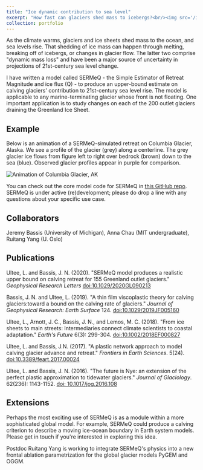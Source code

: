 ```yaml
---
title: "Ice dynamic contribution to sea level"
excerpt: "How fast can glaciers shed mass to icebergs?<br/><img src='/images/SLE-smb_forced-min2c_ice-example.png'>"
collection: portfolio
---
```



As the climate warms, glaciers and ice sheets shed mass to the ocean, and sea levels rise.  That shedding of ice mass can happen through melting,
breaking off of icebergs, or changes in glacier flow.  The latter two comprise "dynamic mass loss" and have been a major source of uncertainty
in projections of 21st-century sea level change.

I have written a model called SERMeQ - the Simple Estimator of Retreat Magnitude and ice flux (Q) - 
to produce an upper-bound estimate on calving glaciers' contribution to 21st-century sea level 
rise. The model is applicable to any marine-terminating glacier whose front is not floating.  One 
important application is to study changes on each of the 200 outlet glaciers draining the Greenland Ice Sheet.

## Example
Below is an animation of a SERMeQ-simulated retreat on Columbia Glacier, Alaska.  We see a profile of the glacier (grey) along
a centerline. The grey glacier ice flows from figure left to right over bedrock (brown) down to the sea (blue).  Observed glacier profiles appear
in purple for comparison.

![Animation of Columbia Glacier, AK](https://ehultee.github.io/files/Columbia-1980_2010-retreat.gif)

You can check out the core model code for SERMeQ in [this GitHub repo](http://github.com/ehultee/SERMeQ).  SERMeQ is under active (re)development; please do drop a line with any questions about your specific use case.

## Collaborators
Jeremy Bassis (University of Michigan), Anna Chau (MIT undergraduate), Ruitang Yang (U. Oslo)


## Publications
Ultee, L. and Bassis, J. N. (2020). &quot;SERMeQ model produces a realistic upper bound on 
calving retreat for 155 Greenland outlet glaciers.&quot; <i>Geophysical Research Letters</i> 
<a href='https://doi.org/10.1029/2020GL090213'>doi:10.1029/2020GL090213</a>

Bassis, J. N. and Ultee, L. (2019). &quot;A thin film viscoplastic theory for calving 
glaciers:toward a bound on the calving rate of glaciers.&quot; <i>Journal of Geophysical 
Research: Earth Surface</i> 124. <a href='https://doi.org/10.1029/2019JF005160'>doi:10.1029/2019JF005160</a>

Ultee, L., Arnott, J. C., Bassis, J. N., and Lemos, M. C. (2018). &quot;From ice sheets to 
main streets: Intermediaries connect climate scientists to coastal adaptation.&quot; 
<i>Earth&apos;s Future</i> 6(3): 299-304. <a href='https://doi.org/10.1002/2018EF000827'>doi:10.1002/2018EF000827</a>

Ultee, L. and Bassis, J.N. (2017). &quot;A plastic network approach to model calving glacier 
advance and retreat.&quot; <i>Frontiers in Earth Sciences</i>. 5(24). 
<a href='https://www.frontiersin.org/articles/10.3389/feart.2017.00024/full'>doi:10.3389/feart.2017.00024</a>

Ultee, L. and Bassis, J. N. (2016). &quot;The future is Nye: an extension of the perfect 
plastic approximation to tidewater glaciers.&quot; <i>Journal of Glaciology</i>. 62(236): 
1143-1152. <a href='https://doi.org/10.1017/jog.2016.108'>doi: 10.1017/jog.2016.108</a>


## Extensions
Perhaps the most exciting use of SERMeQ is as a module within a more sophisticated global model.  For example, SERMeQ could produce a calving criterion
 to describe a moving ice-ocean boundary in Earth system models.  Please get in touch if you're interested in exploring this idea.

Postdoc Ruitang Yang is working to integrate SERMeQ's physics into a new frontal ablation parametrization
for the global glacier models PyGEM and OGGM.